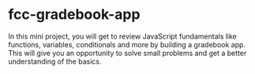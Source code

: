 # fcc-gradebook-app
In this mini project, you will get to review JavaScript fundamentals like functions, variables, conditionals and more by building a gradebook app.  This will give you an opportunity to solve small problems and get a better understanding of the basics.
